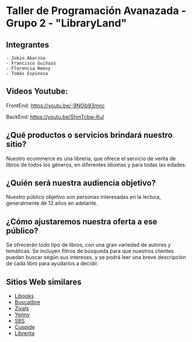 # Taller de Programación Avanazada - Grupo 2 - "LibraryLand"

## Integrantes
```text
- Jokin Abarzúa
- Francisco Guiñazú 
- Florencia Hemsy
- Tomás Espinosa
```

## Videos Youtube:
FrontEnd: https://youtu.be/-9N0ib93mnc

BackEnd: https://youtu.be/ShmTcbw-KuI

## ¿Qué productos o servicios brindará nuestro sitio? 

Nuestro ecommerce es una librería, que ofrece el servicio de venta de libros de todos los géneros, en diferentes idiomas y para todas las edades. 

## ¿Quién será nuestra audiencia objetivo? 

Nuestro público objetivo son personas interesadas en la lectura, generalmente de 12 años en adelante.

## ¿Cómo ajustaremos nuestra oferta a ese público? 

Se ofrecerán todo tipo de libros, con una gran variedad de autores y temáticas. Se incluyen filtros de búsqueda para que nuestros clientes puedan buscar según sus intereses, y se podrá leer una breve descripción de cada libro para ayudarlos a decidir.

## Sitios Web similares

* [Libooks](https://www.libooks.com/)
* [Buscalibre](https://www.buscalibre.com.ar/)
* [Zivals](https://www.zivals.com.ar/)
* [Yenny](https://www.yenny-elateneo.com/)
* [SBS](https://www.sbs.com.ar/)
* [Cuspide](https://www.cuspide.com/)
* [Librenta](https://www.librenta.com/)
